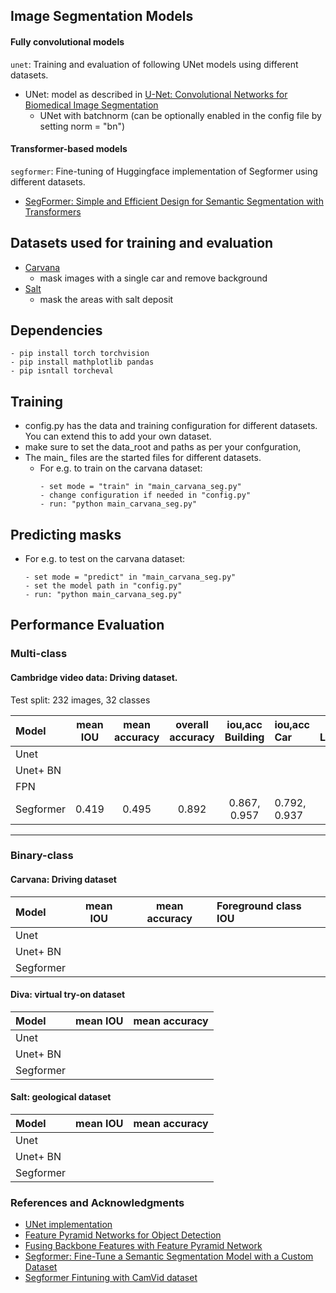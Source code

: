 ## Image Segmentation Models

#### Fully convolutional models
```unet```: Training and evaluation of following UNet models using different datasets.
- UNet: model as described in [U-Net: Convolutional Networks for Biomedical Image Segmentation](https://arxiv.org/abs/1505.04597)
  - UNet with batchnorm (can be optionally enabled in the config file by setting norm = "bn")
  
#### Transformer-based models
```segformer```: Fine-tuning of Huggingface implementation of Segformer using different datasets.
- [SegFormer: Simple and Efficient Design for Semantic Segmentation with Transformers](https://arxiv.org/abs/2105.15203)

## Datasets used for training and evaluation
- [Carvana](https://www.kaggle.com/competitions/carvana-image-masking-challenge)
   - mask images with a single car and remove background
- [Salt](https://www.kaggle.com/c/tgs-salt-identification-challenge/overview)
   - mask the areas with salt deposit

## Dependencies
```
- pip install torch torchvision
- pip install mathplotlib pandas
- pip isntall torcheval
```



## Training
- config.py has the data and training configuration for different datasets. You can extend this to 
add your own dataset.
- make sure to set the data_root and paths as per your confguration,
- The main_ files are the started files for different datasets. 
  - For e.g. to train on the carvana dataset: 
    ```
    - set mode = "train" in "main_carvana_seg.py"
    - change configuration if needed in "config.py"
    - run: "python main_carvana_seg.py"
    ```  

## Predicting masks
  - For e.g. to test on the carvana dataset:
    ```
    - set mode = "predict" in "main_carvana_seg.py"
    - set the model path in "config.py"
    - run: "python main_carvana_seg.py"
    ```

## Performance Evaluation

### Multi-class

#### Cambridge video data: Driving dataset. 
Test split: 232 images, 32 classes

| Model    | mean IOU | mean accuracy | overall accuracy | iou,acc Building|iou,acc Car|iou,acc LaneMkgsDriv|iou,acc Pedestrian|iou,acc Sidewalk|iou,acc SUVPickupTruck|iou,acc TrafficLight|
|:---------|:--------:|:-------------:|:----------------:|:---------------:|:----------|:------------------:|:----------------:|:--------------:|:--------------------:|:------------------:|
| Unet     |          |               |                  |
| Unet+ BN |          |               |                  |
| FPN      |          |               |                  |  
| Segformer| 0.419    |   0.495       | 0.892            | 0.867, 0.957|0.792, 0.937|0.503, <br>0.584|0.442, 0.618|0.815, 0.938|0.322, <br>0.506|0.592, 0.736| 
------------------------------------------------------------------------------------------------------------------------------------------------------


### Binary-class

#### Carvana: Driving dataset

| Model    | mean IOU | mean accuracy | Foreground class IOU |
|:---------|:--------:|:-------------:|:----------------------|
| Unet     |          |               |                       |
| Unet+ BN |          |               |                       | 
| Segformer|          |               |                       |


#### Diva: virtual try-on dataset

| Model    | mean IOU | mean accuracy | 
|:---------|:--------:|:-------------:|
| Unet     |          |               |
| Unet+ BN |          |               |  
| Segformer|          |               | 


#### Salt: geological dataset

| Model    | mean IOU | mean accuracy | 
|:---------|:--------:|:-------------:|
| Unet     |          |               |
| Unet+ BN |          |               |  
| Segformer|          |               | 






### References and Acknowledgments
- [UNet implementation](https://pyimagesearch.com/2021/11/08/u-net-training-image-segmentation-models-in-pytorch/)
- [Feature Pyramid Networks for Object Detection](https://arxiv.org/pdf/1612.03144)
- [Fusing Backbone Features with Feature Pyramid Network](https://medium.com/@freshtechyy/fusing-backbone-features-using-feature-pyramid-network-fpn-c652aa6a264b)
- [Segformer: Fine-Tune a Semantic Segmentation Model with a Custom Dataset](https://huggingface.co/blog/fine-tune-segformer)
- [Segformer Fintuning with CamVid dataset](https://github.com/CherifiImene/buildings_and_road_segmentation/blob/main/data_handler/data.py)

